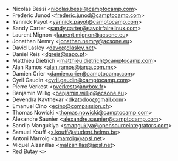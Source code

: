 - Nicolas Bessi \<<nicolas.bessi@camptocamp.com>\>
- Frederic Junod \<<frederic.junod@camptocamp.com>\>
- Yannick Payot \<<yannick.payot@camptocamp.com>\>
- Sandy Carter \<<sandy.carter@savoirfairelinux.com>\>
- Laurent Mignon \<<laurent.mignon@acsone.eu>\>
- Jonathan Nemry \<<jonathan.nemry@acsone.eu>\>
- David Lasley \<<dave@dlasley.net>\>
- Daniel Reis \<<dgreis@sapo.pt>\>
- Matthieu Dietrich \<<matthieu.dietrich@camptocamp.com>\>
- Alan Ramos \<<alan.ramos@jarsa.com.mx>\>
- Damien Crier \<<damien.crier@camptocamp.com>\>
- Cyril Gaudin \<<cyril.gaudin@camptocamp.com>\>
- Pierre Verkest \<<pverkest@anybox.fr>\>
- Benjamin Willig \<<benjamin.willig@acsone.eu>\>
- Devendra Kavthekar \<<dkatodoo@gmail.com>\>
- Emanuel Cino \<<ecino@compassion.ch>\>
- Thomas Nowicki \<<thomas.nowicki@camptocamp.com>\>
- Alexandre Saunier \<<alexandre.saunier@camptocamp.com>\>
- Sandip Mangukiya \<<smangukiya@opensourceintegrators.com>\>
- Samuel Kouff \<<s.kouff@student.helmo.be>\>
- Antoni Marroig \<<amarroig@apsl.net>\>
- Miquel Alzanillas \<<malzanillas@apsl.net>\>
- Red Butay  \<\>
